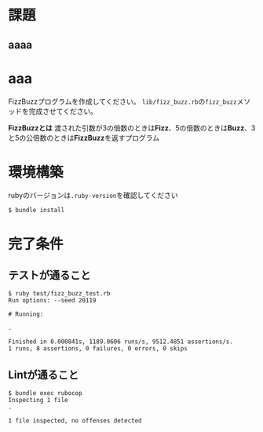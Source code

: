 # 課題
## aaaa
# aaa
FizzBuzzプログラムを作成してください。
`lib/fizz_buzz.rb`の`fizz_buzz`メソッドを完成させてください。


**FizzBuzzとは**
渡された引数が3の倍数のときは**Fizz**、5の倍数のときは**Buzz**、3と5の公倍数のときは**FizzBuzz**を返すプログラム


# 環境構築
rubyのバージョンは`.ruby-version`を確認してください

```
$ bundle install
```

# 完了条件
## テストが通ること
```
$ ruby test/fizz_buzz_test.rb
Run options: --seed 20119

# Running:

.

Finished in 0.000841s, 1189.0606 runs/s, 9512.4851 assertions/s.
1 runs, 8 assertions, 0 failures, 0 errors, 0 skips
```

## Lintが通ること
```
$ bundle exec rubocop
Inspecting 1 file
.

1 file inspected, no offenses detected
```

